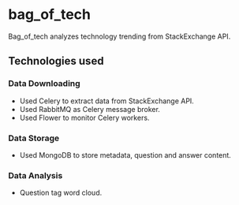 # bag_of_tech
Bag_of_tech analyzes technology trending from StackExchange API.

## Technologies used

### Data Downloading
* Used Celery to extract data from StackExchange API.
* Used RabbitMQ as Celery message broker.
* Used Flower to monitor Celery workers.

### Data Storage
* Used MongoDB to store metadata, question and answer content.

### Data Analysis
* Question tag word cloud.